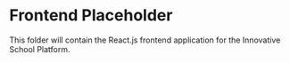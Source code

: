 # Frontend Placeholder

This folder will contain the React.js frontend application for the Innovative School Platform.
